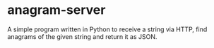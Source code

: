 # anagram-server
A simple program written in Python to receive a string via HTTP, find anagrams of the given string and return it as JSON.
